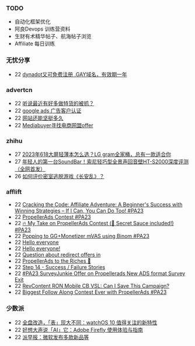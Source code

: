 ### TODO
-  自动化框架优化
-  阿良Devops 训练营资料
-  生财有术精华帖子、航海帖子浏览
-  Affiliate 每日训练

### 无忧分享
<!-- ruyo:START -->
-  22 [dynadot又可免费注册 .GAY域名，有效期一年](https://51.ruyo.net/18483.html)<!-- ruyo:END -->

### advertcn
<!-- advertcn:START -->
-  22 [听说最近有好多做特货的被抓？](https://www.advertcn.com/forum.php?mod=viewthread&tid=112219)
-  22 [google ads 广告客户认证](https://www.advertcn.com/forum.php?mod=viewthread&tid=112217)
-  22 [网站还能坚挺多久](https://www.advertcn.com/forum.php?mod=viewthread&tid=112216)
-  22 [Mediabuyer寻找电商网盟offer](https://www.advertcn.com/forum.php?mod=viewthread&tid=112215)<!-- advertcn:END -->

### zhihu
<!-- zhihu:START -->
-  27 [2023年618大屏轻薄本怎么选？LG gram全家桶，总有一款适合你](http://zhuanlan.zhihu.com/p/632641888?utm_campaign=rss&utm_medium=rss&utm_source=rss&utm_content=title)
-  27 [年轻人的第一台SoundBar！索尼轻巧型全景声回音壁HT-S2000深度评测（全网首发）](http://zhuanlan.zhihu.com/p/630990296?utm_campaign=rss&utm_medium=rss&utm_source=rss&utm_content=title)
-  26 [如何评价密室逃脱游戏《长安乱》？](http://www.zhihu.com/question/563950552/answer/3045961312?utm_campaign=rss&utm_medium=rss&utm_source=rss&utm_content=title)<!-- zhihu:END -->

### afflift
<!-- afflift:START -->
-  22 [Cracking the Code: Affiliate Adventure: A Beginner&#39;s Success with Winning Strategies – If I Can, You Can Do Too! #PA23](https://afflift.com/f/threads/cracking-the-code-affiliate-adventure-a-beginners-success-with-winning-strategies-%E2%80%93-if-i-can-you-can-do-too-pa23.11559/)
-  22 [PropellerAds Contest #PA23](https://afflift.com/f/threads/propellerads-contest-pa23.11663/)
-  22 [🔥 My Take on PropellerAds Contest &lpar;🍅 Secret Sauce included!&rpar; #PA23](https://afflift.com/f/threads/%F0%9F%94%A5-my-take-on-propellerads-contest-%F0%9F%8D%85-secret-sauce-included-pa23.11642/)
-  22 [Popping to GG+Monetizer mVAS using Binom #PA23](https://afflift.com/f/threads/popping-to-gg-monetizer-mvas-using-binom-pa23.11614/)
-  22 [Hello everyone](https://afflift.com/f/threads/hello-everyone.11654/)
-  22 [Hello everyone!](https://afflift.com/f/threads/hello-everyone.11665/)
-  22 [Question about redirect offers in](https://afflift.com/f/threads/question-about-redirect-offers-in.11664/)
-  22 [PropellerAds to the Riches 🤑](https://afflift.com/f/threads/propellerads-to-the-riches-%F0%9F%A4%91.11567/)
-  22 [Step 14 - Success / Failure Stories](https://afflift.com/f/threads/step-14-success-failure-stories.2951/)
-  22 [#PA23 SurveyJunkie Offer on Propellerads New ADS format Survey Exit](https://afflift.com/f/threads/pa23-surveyjunkie-offer-on-propellerads-new-ads-format-survey-exit.11651/)
-  22 [RevContent RON Mobile CB VSL: Can I Save This Campaign?](https://afflift.com/f/threads/revcontent-ron-mobile-cb-vsl-can-i-save-this-campaign.11587/)
-  22 [Biggest Follow Along Contest Ever with PropellerAds #PA23](https://afflift.com/f/threads/biggest-follow-along-contest-ever-with-propellerads-pa23.11543/)<!-- afflift:END -->

### 少数派
<!-- sspai:START -->
-  22 [全盘改造，「表」现大不同：watchOS 10 值得关注的新特性](https://sspai.com/post/83143)
-  22 [好想大声说「AI」它：Adobe Firefly 使用体验与指南](https://sspai.com/post/83138)
-  22 [派早报：微软发布多款新品等](https://sspai.com/post/83137)<!-- sspai:END -->
